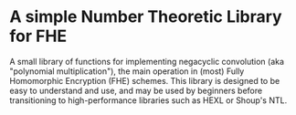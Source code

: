 # A simple Number Theoretic Library for FHE

A small library of functions for implementing negacyclic convolution
(aka "polynomial multiplication"), the main operation in (most) Fully
Homomorphic Encryption (FHE) schemes. This library is designed to be
easy to understand and use, and may be used by beginners before
transitioning to high-performance libraries such as HEXL or Shoup's
NTL.
